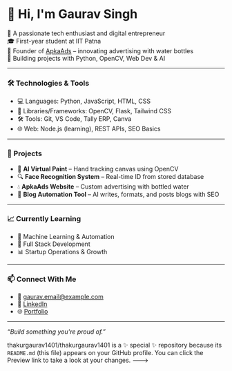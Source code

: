 # 👋 Hi, I'm Gaurav Singh

🚀 A passionate tech enthusiast and digital entrepreneur  
🎓 First-year student at IIT Patna  
💼 Founder of [ApkaAds](https://apkaads.in/) – innovating advertising with water bottles  
🔧 Building projects with Python, OpenCV, Web Dev & AI

---

### 🛠️ Technologies & Tools
- 💻 Languages: Python, JavaScript, HTML, CSS
- 🧠 Libraries/Frameworks: OpenCV, Flask, Tailwind CSS
- 🛠️ Tools: Git, VS Code, Tally ERP, Canva
- 🌐 Web: Node.js (learning), REST APIs, SEO Basics

---

### 💼 Projects
- 🎨 **AI Virtual Paint** – Hand tracking canvas using OpenCV  
- 🔍 **Face Recognition System** – Real-time ID from stored database  
- 💧 **ApkaAds Website** – Custom advertising with bottled water  
- 🧠 **Blog Automation Tool** – AI writes, formats, and posts blogs with SEO

---

### 📈 Currently Learning
- 🤖 Machine Learning & Automation  
- 🧩 Full Stack Development  
- 📊 Startup Operations & Growth

---

### 📫 Connect With Me
- 📧 gaurav.email@example.com  
- 🔗 [LinkedIn](https://linkedin.com/in/your-profile)  
- 🌐 [Portfolio](https://your-portfolio-link.com)

---

_“Build something you're proud of.”_

thakurgaurav1401/thakurgaurav1401 is a ✨ special ✨ repository because its `README.md` (this file) appears on your GitHub profile.
You can click the Preview link to take a look at your changes.
--->
